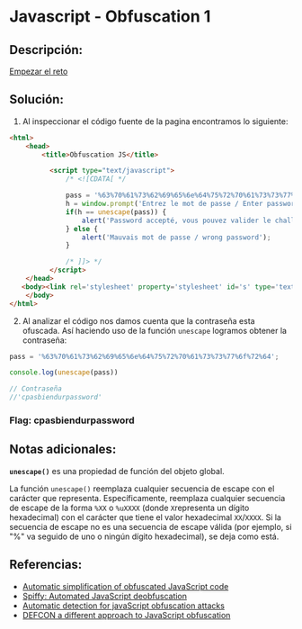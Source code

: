 # Javascript - Obfuscation 1

## Descripción: 
[Empezar el reto](http://challenge01.root-me.org/web-client/ch4/ch4.html)

## Solución:
1. Al inspeccionar el código fuente de la pagina encontramos lo siguiente:

```html
<html>
    <head>
        <title>Obfuscation JS</title>

          <script type="text/javascript">
              /* <![CDATA[ */

              pass = '%63%70%61%73%62%69%65%6e%64%75%72%70%61%73%73%77%6f%72%64';
              h = window.prompt('Entrez le mot de passe / Enter password');
              if(h == unescape(pass)) {
                  alert('Password accepté, vous pouvez valider le challenge avec ce mot de passe.\nYou an validate the challenge using this pass.');
              } else {
                  alert('Mauvais mot de passe / wrong password');
              }

              /* ]]> */
          </script>
    </head>
   <body><link rel='stylesheet' property='stylesheet' id='s' type='text/css' href='/template/s.css' media='all' /><iframe id='iframe' src='https://www.root-me.org/?page=externe_header'></iframe>
    </body>
</html>

```


2. Al analizar el código nos damos cuenta que la contraseña esta ofuscada. Así haciendo uso de la función  `unescape` logramos obtener la contraseña: 

```javascript
pass = '%63%70%61%73%62%69%65%6e%64%75%72%70%61%73%73%77%6f%72%64';

console.log(unescape(pass))

// Contraseña
//'cpasbiendurpassword'
```

### Flag: cpasbiendurpassword

## Notas adicionales:

**`unescape()`** es una propiedad de función del objeto global.

La función `unescape()` reemplaza cualquier secuencia de escape con el carácter que representa. Específicamente, reemplaza cualquier secuencia de escape de la forma `%XX` o `%uXXXX` (donde `X`representa un dígito hexadecimal) con el carácter que tiene el valor hexadecimal `XX`/`XXXX`. Si la secuencia de escape no es una secuencia de escape válida (por ejemplo, si "%" va seguido de uno o ningún dígito hexadecimal), se deja como está.

## Referencias:
- [Automatic simplification of obfuscated JavaScript code](https://repository.root-me.org/Virologie/EN%20-%20Automatic%20simplification%20of%20obfuscated%20JavaScript%20code.pdf) 
- [Spiffy: Automated JavaScript deobfuscation](https://repository.root-me.org/Virologie/EN%20-%20Spiffy:%20Automated%20JavaScript%20deobfuscation.pdf) 
- [Automatic detection for javaScript obfuscation attacks](https://repository.root-me.org/Virologie/EN%20-%20Automatic%20detection%20for%20javaScript%20obfuscation%20attacks.pdf) 
- [DEFCON a different approach to JavaScript obfuscation](https://repository.root-me.org/Virologie/EN%20-%20DEFCON%20a%20different%20approach%20to%20JavaScript%20obfuscation.pdf) 